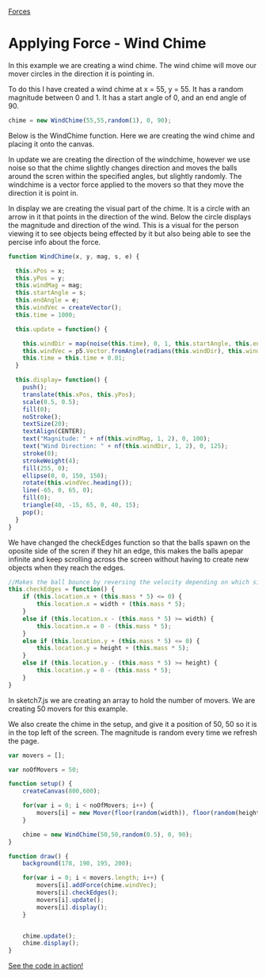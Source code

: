 [Forces](../)


# Applying Force - Wind Chime

In this example we are creating a wind chime. The wind chime will move our mover circles in the direction it is pointing in.

To do this I have created a wind chime at x = 55, y = 55.
It has a random magnitude between 0 and 1.
It has a start angle of 0, and an end angle of 90.

```js
chime = new WindChime(55,55,random(1), 0, 90);
```


Below is the WindChime function. Here we are creating the wind chime and placing it onto the canvas. 

In update we are creating the direction of the windchime, however we use noise so that the chime slightly changes direction and moves the balls around the scren within the specified angles, but slightly randomly. The windchime is a vector force applied to the movers so that they move the direction it is point in.

In display we are creating the visual part of the chime. It is a circle with an arrow in it that points in the direction of the wind. Below the circle displays the magnitude and direction of the wind. This is a visual for the person viewing it to see objects being effected by it but also being able to see the percise info about the force.
```js
function WindChime(x, y, mag, s, e) {

  this.xPos = x;
  this.yPos = y;
  this.windMag = mag;
  this.startAngle = s;
  this.endAngle = e;
  this.windVec = createVector();
  this.time = 1000;

  this.update = function() {

    this.windDir = map(noise(this.time), 0, 1, this.startAngle, this.endAngle);
    this.windVec = p5.Vector.fromAngle(radians(this.windDir), this.windMag);
    this.time = this.time + 0.01;
  }

  this.display= function() {
    push();
    translate(this.xPos, this.yPos);
    scale(0.5, 0.5);
    fill(0);
    noStroke();
    textSize(20);
    textAlign(CENTER);
    text("Magnitude: " + nf(this.windMag, 1, 2), 0, 100);
    text("Wind Direction: " + nf(this.windDir, 1, 2), 0, 125);
    stroke(0);
    strokeWeight(4);
    fill(255, 0);
    ellipse(0, 0, 150, 150);
    rotate(this.windVec.heading());
    line(-65, 0, 65, 0);
    fill(0);
    triangle(40, -15, 65, 0, 40, 15);
    pop();
  }
}
```

We have changed the checkEdges function so that the balls spawn on the oposite side of the scren if they hit an edge, this makes the balls apepar infinite and keep scrolling across the screen without having to create new objects when they reach the edges.
```js
//Makes the ball bounce by reversing the velocity depending on which side it hits.
this.checkEdges = function() {
    if (this.location.x + (this.mass * 5) <= 0) {
        this.location.x = width + (this.mass * 5);
    } 
    else if (this.location.x - (this.mass * 5) >= width) {
        this.location.x = 0 - (this.mass * 5);
    } 
    else if (this.location.y + (this.mass * 5) <= 0) {
        this.location.y = height + (this.mass * 5);
    } 
    else if (this.location.y - (this.mass * 5) >= height) {
        this.location.y = 0 - (this.mass * 5);
    }
}
```

In sketch7.js we are creating an array to hold the number of movers. We are creating 50 movers for this example.

We also create the chime in the setup, and give it a position of 50, 50 so it is in the top left of the screen. The magnitude is random every time we refresh the page.
```js
var movers = [];

var noOfMovers = 50;

function setup() {
	createCanvas(800,600);

	for(var i = 0; i < noOfMovers; i++) {
		movers[i] = new Mover(floor(random(width)), floor(random(height)),0,0,0,0, random(0.5,5));
	}

	chime = new WindChime(50,50,random(0.5), 0, 90);
}

function draw() {
	background(178, 190, 195, 200);

	for(var i = 0; i < movers.length; i++) {
		movers[i].addForce(chime.windVec);
		movers[i].checkEdges();
		movers[i].update();
		movers[i].display();
	}


	chime.update();
	chime.display();
}
```

[See the code in action!](sketch.html)